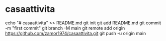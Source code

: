 # casaattivita
echo "# casaattivita" >> README.md
git init
git add README.md
git commit -m "first commit"
git branch -M main
git remote add origin https://github.com/zamor1974/casaattivita.git
git push -u origin main